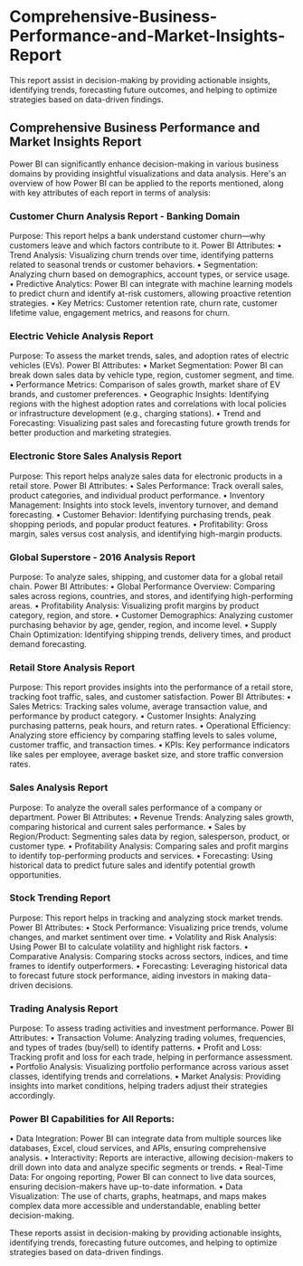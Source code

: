 # Comprehensive-Business-Performance-and-Market-Insights-Report
This report assist in decision-making by providing actionable insights, identifying trends, forecasting future outcomes, and helping to optimize strategies based on data-driven findings.

## Comprehensive Business Performance and Market Insights Report

Power BI can significantly enhance decision-making in various business domains by providing insightful visualizations and data analysis. Here's an overview of how Power BI can be applied to the reports mentioned, along with key attributes of each report in terms of analysis:

### Customer Churn Analysis Report - Banking Domain
Purpose: This report helps a bank understand customer churn—why customers leave and which factors contribute to it. Power BI Attributes:
•	Trend Analysis: Visualizing churn trends over time, identifying patterns related to seasonal trends or customer behaviors.
•	Segmentation: Analyzing churn based on demographics, account types, or service usage.
•	Predictive Analytics: Power BI can integrate with machine learning models to predict churn and identify at-risk customers, allowing proactive retention strategies.
•	Key Metrics: Customer retention rate, churn rate, customer lifetime value, engagement metrics, and reasons for churn.

### Electric Vehicle Analysis Report
Purpose: To assess the market trends, sales, and adoption rates of electric vehicles (EVs). Power BI Attributes:
•	Market Segmentation: Power BI can break down sales data by vehicle type, region, customer segment, and time.
•	Performance Metrics: Comparison of sales growth, market share of EV brands, and customer preferences.
•	Geographic Insights: Identifying regions with the highest adoption rates and correlations with local policies or infrastructure development (e.g., charging stations).
•	Trend and Forecasting: Visualizing past sales and forecasting future growth trends for better production and marketing strategies.

### Electronic Store Sales Analysis Report
Purpose: This report helps analyze sales data for electronic products in a retail store. Power BI Attributes:
•	Sales Performance: Track overall sales, product categories, and individual product performance.
•	Inventory Management: Insights into stock levels, inventory turnover, and demand forecasting.
•	Customer Behavior: Identifying purchasing trends, peak shopping periods, and popular product features.
•	Profitability: Gross margin, sales versus cost analysis, and identifying high-margin products.

### Global Superstore - 2016 Analysis Report
Purpose: To analyze sales, shipping, and customer data for a global retail chain. Power BI Attributes:
•	Global Performance Overview: Comparing sales across regions, countries, and stores, and identifying high-performing areas.
•	Profitability Analysis: Visualizing profit margins by product category, region, and store.
•	Customer Demographics: Analyzing customer purchasing behavior by age, gender, region, and income level.
•	Supply Chain Optimization: Identifying shipping trends, delivery times, and product demand forecasting.

### Retail Store Analysis Report
Purpose: This report provides insights into the performance of a retail store, tracking foot traffic, sales, and customer satisfaction. Power BI Attributes:
•	Sales Metrics: Tracking sales volume, average transaction value, and performance by product category.
•	Customer Insights: Analyzing purchasing patterns, peak hours, and return rates.
•	Operational Efficiency: Analyzing store efficiency by comparing staffing levels to sales volume, customer traffic, and transaction times.
•	KPIs: Key performance indicators like sales per employee, average basket size, and store traffic conversion rates.

### Sales Analysis Report
Purpose: To analyze the overall sales performance of a company or department. Power BI Attributes:
•	Revenue Trends: Analyzing sales growth, comparing historical and current sales performance.
•	Sales by Region/Product: Segmenting sales data by region, salesperson, product, or customer type.
•	Profitability Analysis: Comparing sales and profit margins to identify top-performing products and services.
•	Forecasting: Using historical data to predict future sales and identify potential growth opportunities.

### Stock Trending Report
Purpose: This report helps in tracking and analyzing stock market trends. Power BI Attributes:
•	Stock Performance: Visualizing price trends, volume changes, and market sentiment over time.
•	Volatility and Risk Analysis: Using Power BI to calculate volatility and highlight risk factors.
•	Comparative Analysis: Comparing stocks across sectors, indices, and time frames to identify outperformers.
•	Forecasting: Leveraging historical data to forecast future stock performance, aiding investors in making data-driven decisions.

### Trading Analysis Report
Purpose: To assess trading activities and investment performance. Power BI Attributes:
•	Transaction Volume: Analyzing trading volumes, frequencies, and types of trades (buy/sell) to identify patterns.
•	Profit and Loss: Tracking profit and loss for each trade, helping in performance assessment.
•	Portfolio Analysis: Visualizing portfolio performance across various asset classes, identifying trends and correlations.
•	Market Analysis: Providing insights into market conditions, helping traders adjust their strategies accordingly.

### Power BI Capabilities for All Reports:
•	Data Integration: Power BI can integrate data from multiple sources like databases, Excel, cloud services, and APIs, ensuring comprehensive analysis.
•	Interactivity: Reports are interactive, allowing decision-makers to drill down into data and analyze specific segments or trends.
•	Real-Time Data: For ongoing reporting, Power BI can connect to live data sources, ensuring decision-makers have up-to-date information.
•	Data Visualization: The use of charts, graphs, heatmaps, and maps makes complex data more accessible and understandable, enabling better decision-making.

These reports assist in decision-making by providing actionable insights, identifying trends, forecasting future outcomes, and helping to optimize strategies based on data-driven findings.


